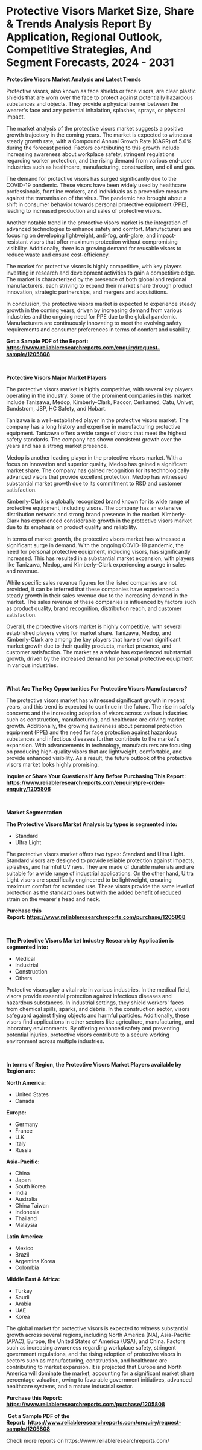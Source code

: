 <p><h1>Protective Visors Market Size, Share & Trends Analysis Report By Application, Regional Outlook, Competitive Strategies, And Segment Forecasts, 2024 - 2031</h1></p><p><strong>Protective Visors Market Analysis and Latest Trends</strong></p>
<p><p>Protective visors, also known as face shields or face visors, are clear plastic shields that are worn over the face to protect against potentially hazardous substances and objects. They provide a physical barrier between the wearer's face and any potential inhalation, splashes, sprays, or physical impact.</p><p>The market analysis of the protective visors market suggests a positive growth trajectory in the coming years. The market is expected to witness a steady growth rate, with a Compound Annual Growth Rate (CAGR) of 5.6% during the forecast period. Factors contributing to this growth include increasing awareness about workplace safety, stringent regulations regarding worker protection, and the rising demand from various end-user industries such as healthcare, manufacturing, construction, and oil and gas.</p><p>The demand for protective visors has surged significantly due to the COVID-19 pandemic. These visors have been widely used by healthcare professionals, frontline workers, and individuals as a preventive measure against the transmission of the virus. The pandemic has brought about a shift in consumer behavior towards personal protective equipment (PPE), leading to increased production and sales of protective visors.</p><p>Another notable trend in the protective visors market is the integration of advanced technologies to enhance safety and comfort. Manufacturers are focusing on developing lightweight, anti-fog, anti-glare, and impact-resistant visors that offer maximum protection without compromising visibility. Additionally, there is a growing demand for reusable visors to reduce waste and ensure cost-efficiency.</p><p>The market for protective visors is highly competitive, with key players investing in research and development activities to gain a competitive edge. The market is characterized by the presence of both global and regional manufacturers, each striving to expand their market share through product innovation, strategic partnerships, and mergers and acquisitions.</p><p>In conclusion, the protective visors market is expected to experience steady growth in the coming years, driven by increasing demand from various industries and the ongoing need for PPE due to the global pandemic. Manufacturers are continuously innovating to meet the evolving safety requirements and consumer preferences in terms of comfort and usability.</p></p>
<p><strong>Get a Sample PDF of the Report:&nbsp; <a href="https://www.reliableresearchreports.com/enquiry/request-sample/1205808">https://www.reliableresearchreports.com/enquiry/request-sample/1205808</a></strong></p>
<p>&nbsp;</p>
<p><strong>Protective Visors Major Market Players</strong></p>
<p><p>The protective visors market is highly competitive, with several key players operating in the industry. Some of the prominent companies in this market include Tanizawa, Medop, Kimberly-Clark, Paccor, Cerkamed, Catu, Univet, Sundstrom, JSP, HC Safety, and Hobart. </p><p>Tanizawa is a well-established player in the protective visors market. The company has a long history and expertise in manufacturing protective equipment. Tanizawa offers a wide range of visors that meet the highest safety standards. The company has shown consistent growth over the years and has a strong market presence.</p><p>Medop is another leading player in the protective visors market. With a focus on innovation and superior quality, Medop has gained a significant market share. The company has gained recognition for its technologically advanced visors that provide excellent protection. Medop has witnessed substantial market growth due to its commitment to R&D and customer satisfaction.</p><p>Kimberly-Clark is a globally recognized brand known for its wide range of protective equipment, including visors. The company has an extensive distribution network and strong brand presence in the market. Kimberly-Clark has experienced considerable growth in the protective visors market due to its emphasis on product quality and reliability.</p><p>In terms of market growth, the protective visors market has witnessed a significant surge in demand. With the ongoing COVID-19 pandemic, the need for personal protective equipment, including visors, has significantly increased. This has resulted in a substantial market expansion, with players like Tanizawa, Medop, and Kimberly-Clark experiencing a surge in sales and revenue.</p><p>While specific sales revenue figures for the listed companies are not provided, it can be inferred that these companies have experienced a steady growth in their sales revenue due to the increasing demand in the market. The sales revenue of these companies is influenced by factors such as product quality, brand recognition, distribution reach, and customer satisfaction.</p><p>Overall, the protective visors market is highly competitive, with several established players vying for market share. Tanizawa, Medop, and Kimberly-Clark are among the key players that have shown significant market growth due to their quality products, market presence, and customer satisfaction. The market as a whole has experienced substantial growth, driven by the increased demand for personal protective equipment in various industries.</p></p>
<p>&nbsp;</p>
<p><strong>What Are The Key Opportunities For Protective Visors Manufacturers?</strong></p>
<p><p>The protective visors market has witnessed significant growth in recent years, and this trend is expected to continue in the future. The rise in safety concerns and the increasing adoption of visors across various industries such as construction, manufacturing, and healthcare are driving market growth. Additionally, the growing awareness about personal protection equipment (PPE) and the need for face protection against hazardous substances and infectious diseases further contribute to the market's expansion. With advancements in technology, manufacturers are focusing on producing high-quality visors that are lightweight, comfortable, and provide enhanced visibility. As a result, the future outlook of the protective visors market looks highly promising.</p></p>
<p><strong>Inquire or Share Your Questions If Any Before Purchasing This Report: <a href="https://www.reliableresearchreports.com/enquiry/pre-order-enquiry/1205808">https://www.reliableresearchreports.com/enquiry/pre-order-enquiry/1205808</a></strong></p>
<p>&nbsp;</p>
<p><strong>Market Segmentation</strong></p>
<p><strong>The Protective Visors Market Analysis by types is segmented into:</strong></p>
<p><ul><li>Standard</li><li>Ultra Light</li></ul></p>
<p><p>The protective visors market offers two types: Standard and Ultra Light. Standard visors are designed to provide reliable protection against impacts, splashes, and harmful UV rays. They are made of durable materials and are suitable for a wide range of industrial applications. On the other hand, Ultra Light visors are specifically engineered to be lightweight, ensuring maximum comfort for extended use. These visors provide the same level of protection as the standard ones but with the added benefit of reduced strain on the wearer's head and neck.</p></p>
<p><strong>Purchase this Report:&nbsp;<a href="https://www.reliableresearchreports.com/purchase/1205808">https://www.reliableresearchreports.com/purchase/1205808</a></strong></p>
<p>&nbsp;</p>
<p><strong>The Protective Visors Market Industry Research by Application is segmented into:</strong></p>
<p><ul><li>Medical</li><li>Industrial</li><li>Construction</li><li>Others</li></ul></p>
<p><p>Protective visors play a vital role in various industries. In the medical field, visors provide essential protection against infectious diseases and hazardous substances. In industrial settings, they shield workers' faces from chemical spills, sparks, and debris. In the construction sector, visors safeguard against flying objects and harmful particles. Additionally, these visors find applications in other sectors like agriculture, manufacturing, and laboratory environments. By offering enhanced safety and preventing potential injuries, protective visors contribute to a secure working environment across multiple industries.</p></p>
<p>&nbsp;</p>
<p><strong>In terms of Region, the Protective Visors Market Players available by Region are:</strong></p>
<p>
    <p> <strong> North America: </strong>
        <ul>
            <li>United States</li>
            <li>Canada</li>
        </ul>
        </p> 
    <p> <strong> Europe: </strong>
        <ul>
            <li>Germany</li>
            <li>France</li>
            <li>U.K.</li>
            <li>Italy</li>
            <li>Russia</li>
        </ul>
        </p> 
    <p> <strong> Asia-Pacific: </strong>
        <ul>
            <li>China</li>
            <li>Japan</li>
            <li>South Korea</li>
            <li>India</li>
            <li>Australia</li>
            <li>China Taiwan</li>
            <li>Indonesia</li>
            <li>Thailand</li>
            <li>Malaysia</li>
        </ul>
        </p> 
    <p> <strong> Latin America: </strong>
        <ul>
            <li>Mexico</li>
            <li>Brazil</li>
            <li>Argentina Korea</li>
            <li>Colombia</li>
        </ul>
        </p> 
    <p> <strong> Middle East & Africa: </strong>
        <ul>
            <li>Turkey</li>
            <li>Saudi</li>
            <li>Arabia</li>
            <li>UAE</li>
            <li>Korea</li>
        </ul>
    </p>
    </p>
<p><p>The global market for protective visors is expected to witness substantial growth across several regions, including North America (NA), Asia-Pacific (APAC), Europe, the United States of America (USA), and China. Factors such as increasing awareness regarding workplace safety, stringent government regulations, and the rising adoption of protective visors in sectors such as manufacturing, construction, and healthcare are contributing to market expansion. It is projected that Europe and North America will dominate the market, accounting for a significant market share percentage valuation, owing to favorable government initiatives, advanced healthcare systems, and a mature industrial sector.</p></p>
<p><strong>Purchase this Report: <a href="https://www.reliableresearchreports.com/purchase/1205808">https://www.reliableresearchreports.com/purchase/1205808</a></strong></p>
<p>&nbsp;<strong>Get a Sample PDF of the Report:&nbsp;&nbsp;<a href="https://www.reliableresearchreports.com/enquiry/request-sample/1205808">https://www.reliableresearchreports.com/enquiry/request-sample/1205808</a></strong></p>
<p><strong></strong></p>
<p>Check more reports on https://www.reliableresearchreports.com/</p>